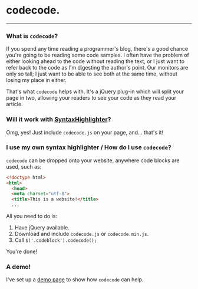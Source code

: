 # codecode.
----

### What is `codecode`?
If you spend any time reading a programmer's blog, there's a good chance you're going to be reading some code samples. I often have the problem of either looking ahead to the code without reading the text, or I just want to refer back to the code as I'm digesting the author's point. Our monitors are only so tall; I just want to be able to see both at the same time, without losing my place in either.

That's what `codecode` helps with. It's a jQuery plug-in which will split your page in two, allowing your readers to see your code as they read your article.

### Will it work with [SyntaxHighlighter](http://alexgorbatchev.com/SyntaxHighlighter/)?
Omg, yes! Just include `codecode.js` on your page, and... that's it!

### I use my own syntax highlighter / How do I use `codecode`?
`codecode` can be dropped onto your website, anywhere code blocks are used, such as:

```html
<!doctype html>
<html>
  <head>
  <meta charset="utf-8">
  <title>This is a website!</title>
  ...
```

All you need to do is:

1. Have jQuery available.
2. Download and include `codecode.js` or `codecode.min.js`.
3. Call `$('.codeblock').codecode();`

You're done!

### A demo!
I've set up a [demo page](http://stephenplusplus.github.com/codecode) to show how `codecode` can help.
